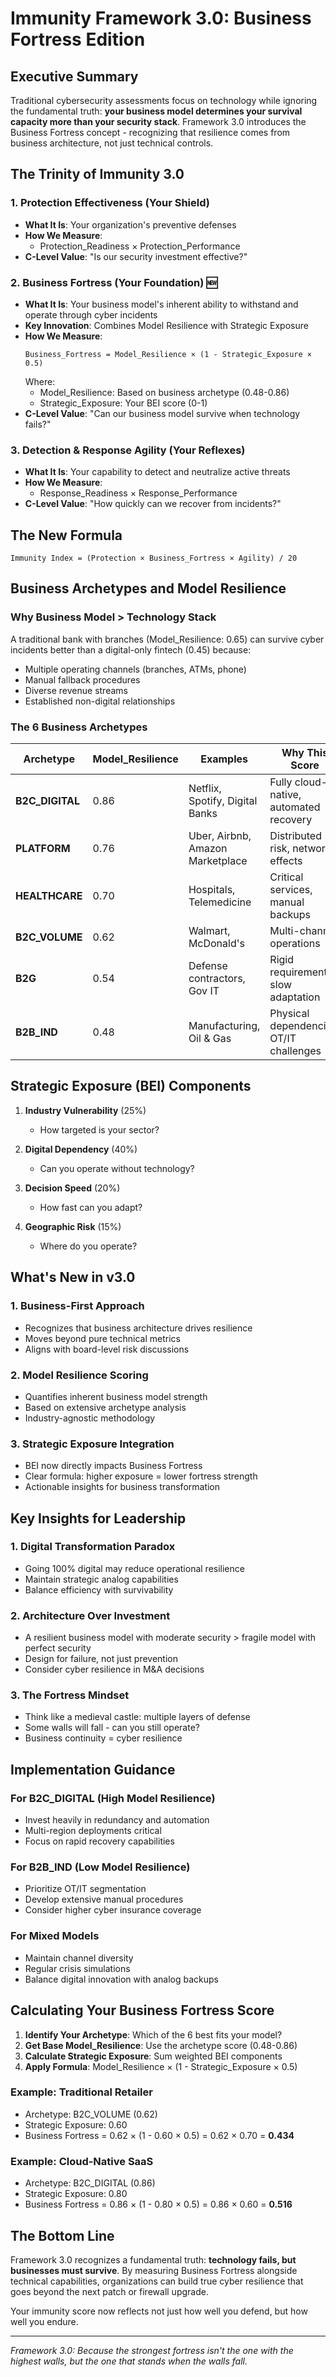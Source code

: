 # Immunity Framework 3.0: Business Fortress Edition

## Executive Summary

Traditional cybersecurity assessments focus on technology while ignoring the fundamental truth: **your business model determines your survival capacity more than your security stack**. Framework 3.0 introduces the Business Fortress concept - recognizing that resilience comes from business architecture, not just technical controls.

## The Trinity of Immunity 3.0

### 1. Protection Effectiveness (Your Shield)
- **What It Is**: Your organization's preventive defenses
- **How We Measure**: 
  - Protection_Readiness × Protection_Performance
- **C-Level Value**: "Is our security investment effective?"

### 2. Business Fortress (Your Foundation) 🆕
- **What It Is**: Your business model's inherent ability to withstand and operate through cyber incidents
- **Key Innovation**: Combines Model Resilience with Strategic Exposure
- **How We Measure**:
  ```
  Business_Fortress = Model_Resilience × (1 - Strategic_Exposure × 0.5)
  ```
  Where:
  - Model_Resilience: Based on business archetype (0.48-0.86)
  - Strategic_Exposure: Your BEI score (0-1)
- **C-Level Value**: "Can our business model survive when technology fails?"

### 3. Detection & Response Agility (Your Reflexes)
- **What It Is**: Your capability to detect and neutralize active threats
- **How We Measure**: 
  - Response_Readiness × Response_Performance
- **C-Level Value**: "How quickly can we recover from incidents?"

## The New Formula

```
Immunity Index = (Protection × Business_Fortress × Agility) / 20
```

## Business Archetypes and Model Resilience

### Why Business Model > Technology Stack

A traditional bank with branches (Model_Resilience: 0.65) can survive cyber incidents better than a digital-only fintech (0.45) because:
- Multiple operating channels (branches, ATMs, phone)
- Manual fallback procedures
- Diverse revenue streams
- Established non-digital relationships

### The 6 Business Archetypes

| Archetype | Model_Resilience | Examples | Why This Score |
|-----------|------------------|----------|----------------|
| **B2C_DIGITAL** | 0.86 | Netflix, Spotify, Digital Banks | Fully cloud-native, automated recovery |
| **PLATFORM** | 0.76 | Uber, Airbnb, Amazon Marketplace | Distributed risk, network effects |
| **HEALTHCARE** | 0.70 | Hospitals, Telemedicine | Critical services, manual backups |
| **B2C_VOLUME** | 0.62 | Walmart, McDonald's | Multi-channel operations |
| **B2G** | 0.54 | Defense contractors, Gov IT | Rigid requirements, slow adaptation |
| **B2B_IND** | 0.48 | Manufacturing, Oil & Gas | Physical dependencies, OT/IT challenges |

## Strategic Exposure (BEI) Components

1. **Industry Vulnerability** (25%)
   - How targeted is your sector?
   
2. **Digital Dependency** (40%)
   - Can you operate without technology?
   
3. **Decision Speed** (20%)
   - How fast can you adapt?
   
4. **Geographic Risk** (15%)
   - Where do you operate?

## What's New in v3.0

### 1. Business-First Approach
- Recognizes that business architecture drives resilience
- Moves beyond pure technical metrics
- Aligns with board-level risk discussions

### 2. Model Resilience Scoring
- Quantifies inherent business model strength
- Based on extensive archetype analysis
- Industry-agnostic methodology

### 3. Strategic Exposure Integration
- BEI now directly impacts Business Fortress
- Clear formula: higher exposure = lower fortress strength
- Actionable insights for business transformation

## Key Insights for Leadership

### 1. Digital Transformation Paradox
- Going 100% digital may reduce operational resilience
- Maintain strategic analog capabilities
- Balance efficiency with survivability

### 2. Architecture Over Investment
- A resilient business model with moderate security > fragile model with perfect security
- Design for failure, not just prevention
- Consider cyber resilience in M&A decisions

### 3. The Fortress Mindset
- Think like a medieval castle: multiple layers of defense
- Some walls will fall - can you still operate?
- Business continuity = cyber resilience

## Implementation Guidance

### For B2C_DIGITAL (High Model Resilience)
- Invest heavily in redundancy and automation
- Multi-region deployments critical
- Focus on rapid recovery capabilities

### For B2B_IND (Low Model Resilience)
- Prioritize OT/IT segmentation
- Develop extensive manual procedures
- Consider higher cyber insurance coverage

### For Mixed Models
- Maintain channel diversity
- Regular crisis simulations
- Balance digital innovation with analog backups

## Calculating Your Business Fortress Score

1. **Identify Your Archetype**: Which of the 6 best fits your model?
2. **Get Base Model_Resilience**: Use the archetype score (0.48-0.86)
3. **Calculate Strategic Exposure**: Sum weighted BEI components
4. **Apply Formula**: Model_Resilience × (1 - Strategic_Exposure × 0.5)

### Example: Traditional Retailer
- Archetype: B2C_VOLUME (0.62)
- Strategic Exposure: 0.60
- Business Fortress = 0.62 × (1 - 0.60 × 0.5) = 0.62 × 0.70 = **0.434**

### Example: Cloud-Native SaaS
- Archetype: B2C_DIGITAL (0.86)
- Strategic Exposure: 0.80
- Business Fortress = 0.86 × (1 - 0.80 × 0.5) = 0.86 × 0.60 = **0.516**

## The Bottom Line

Framework 3.0 recognizes a fundamental truth: **technology fails, but businesses must survive**. By measuring Business Fortress alongside technical capabilities, organizations can build true cyber resilience that goes beyond the next patch or firewall upgrade.

Your immunity score now reflects not just how well you defend, but how well you endure.

---

*Framework 3.0: Because the strongest fortress isn't the one with the highest walls, but the one that stands when the walls fall.*